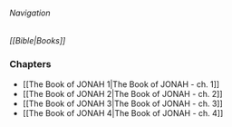 ###### Navigation
*[[Bible|Books]]*

### Chapters
- [[The Book of JONAH 1|The Book of JONAH - ch. 1]]
- [[The Book of JONAH 2|The Book of JONAH - ch. 2]]
- [[The Book of JONAH 3|The Book of JONAH - ch. 3]]
- [[The Book of JONAH 4|The Book of JONAH - ch. 4]]

